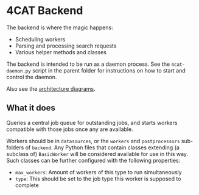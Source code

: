# 4CAT Backend

The backend is where the magic happens:

- Scheduling workers
- Parsing and processing search requests
- Various helper methods and classes

The backend is intended to be run as a daemon process. See the 
`4cat-daemon.py` script in the parent folder for instructions on how to start 
and control the daemon.

Also see the [architecture diagrams](architecture.md).

## What it does
Queries a central job queue for outstanding jobs, and starts workers compatible
with those jobs once any are available.

Workers should be in `datasources`, or the `workers` and `postprocessors` 
sub-folders of `backend`. Any Python files that contain classes extending (a 
subclass of) `BasicWorker` will be considered available for use in this way.
Such classes can be further configured with the following properties:

- `max_workers`: Amount of workers of this type to run simultaneously
- `type`: This should be set to the job type this worker is supposed to 
  complete
  